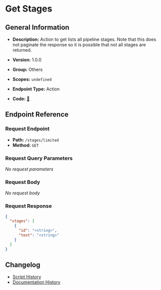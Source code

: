 # Get Stages

## General Information

- **Description:** Action to get lists all pipeline stages. Note that this does 
not paginate the response so it is possible that not all stages 
are returned.

- **Version:** 1.0.0
- **Group:** Others
- **Scopes:** `undefined`
- **Endpoint Type:** Action
- **Code:** [🔗](https://github.com/NangoHQ/integration-templates/tree/main/integrations/lever-sandbox/actions/get-stages.ts)


## Endpoint Reference

### Request Endpoint

- **Path:** `/stages/limited`
- **Method:** `GET`

### Request Query Parameters

_No request parameters_

### Request Body

_No request body_

### Request Response

```json
{
  "stages": [
    {
      "id": "<string>",
      "text": "<string>"
    }
  ]
}
```

## Changelog

- [Script History](https://github.com/NangoHQ/integration-templates/commits/main/integrations/lever-sandbox/actions/get-stages.ts)
- [Documentation History](https://github.com/NangoHQ/integration-templates/commits/main/integrations/lever-sandbox/actions/get-stages.md)

<!-- END  GENERATED CONTENT -->

